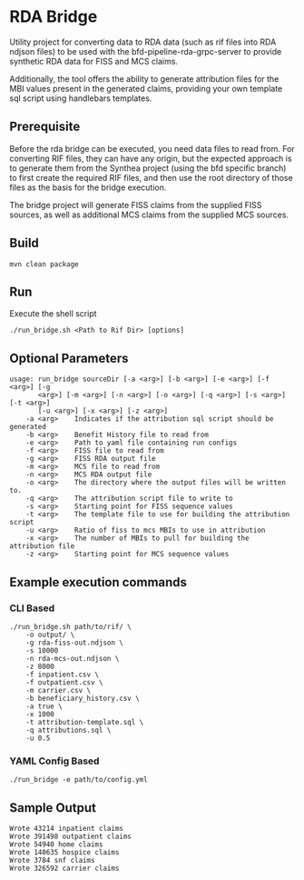 # RDA Bridge
Utility project for converting data to RDA data (such as rif files into RDA ndjson files) to be used with the
bfd-pipeline-rda-grpc-server to provide synthetic RDA data for FISS and MCS claims.

Additionally, the tool offers the ability to generate attribution files for the MBI values present in the
generated claims, providing your own template sql script using handlebars templates.

## Prerequisite
Before the rda bridge can be executed, you need data files to read from.  For converting RIF files, they can have any
origin, but the expected approach is to generate them from the Synthea project (using the bfd specific branch) to first
create the required RIF files, and then use the root directory of those files as the basis for the bridge execution.

The bridge project will generate FISS claims from the supplied FISS sources, as well as additional MCS claims from the
supplied MCS sources.

## Build
```shell
mvn clean package
```

## Run
Execute the shell script
```shell
./run_bridge.sh <Path to Rif Dir> [options]
```

## Optional Parameters
```
usage: run_bridge sourceDir [-a <arg>] [-b <arg>] [-e <arg>] [-f <arg>] [-g
       <arg>] [-m <arg>] [-n <arg>] [-o <arg>] [-q <arg>] [-s <arg>] [-t <arg>]
       [-u <arg>] [-x <arg>] [-z <arg>]
    -a <arg>    Indicates if the attribution sql script should be generated
    -b <arg>    Benefit History file to read from
    -e <arg>    Path to yaml file containing run configs
    -f <arg>    FISS file to read from
    -g <arg>    FISS RDA output file
    -m <arg>    MCS file to read from
    -n <arg>    MCS RDA output file
    -o <arg>    The directory where the output files will be written to.
    -q <arg>    The attribution script file to write to
    -s <arg>    Starting point for FISS sequence values
    -t <arg>    The template file to use for building the attribution script
    -u <arg>    Ratio of fiss to mcs MBIs to use in attribution
    -x <arg>    The number of MBIs to pull for building the attribution file
    -z <arg>    Starting point for MCS sequence values
```

## Example execution commands
### CLI Based
```shell
./run_bridge.sh path/to/rif/ \
    -o output/ \
    -g rda-fiss-out.ndjson \
    -s 10000
    -n rda-mcs-out.ndjson \
    -z 8000
    -f inpatient.csv \
    -f outpatient.csv \
    -m carrier.csv \
    -b beneficiary_history.csv \
    -a true \
    -x 1000
    -t attribution-template.sql \
    -q attributions.sql \
    -u 0.5
```

### YAML Config Based
```shell
./run_bridge -e path/to/config.yml
```

## Sample Output

```
Wrote 43214 inpatient claims
Wrote 391498 outpatient claims
Wrote 54940 home claims
Wrote 140635 hospice claims
Wrote 3784 snf claims
Wrote 326592 carrier claims
```